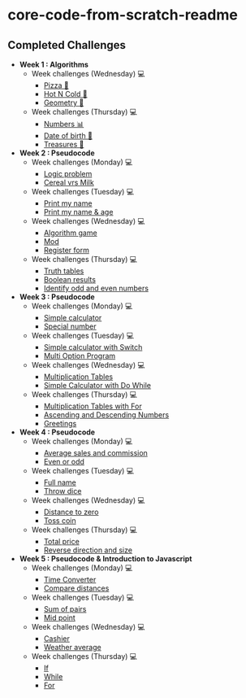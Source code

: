 # core-code-from-scratch-readme

## Completed Challenges

* **Week 1 : Algorithms**
  * Week challenges (Wednesday) 💻
    * [Pizza 🍕](https://github.com/4janel/core-code-from-scratch-readme/blob/74da02bdef859e072d4c2ca4e9a891d65bdc335a/Algorithms%20-%20Week%201/Week%20challenges%20(Wednesday)%20%F0%9F%92%BB/1.%20Pizza%20%F0%9F%8D%95/README.md)
    * [Hot N Cold 🥶](https://github.com/4janel/core-code-from-scratch-readme/blob/74da02bdef859e072d4c2ca4e9a891d65bdc335a/Algorithms%20-%20Week%201/Week%20challenges%20(Wednesday)%20%F0%9F%92%BB/2.%20Hot%20N%20Cold%20%F0%9F%A4%92%20%F0%9F%A7%8A%20%F0%9F%94%A5/README.md)
    * [Geometry 📐](https://github.com/4janel/core-code-from-scratch-readme/blob/74da02bdef859e072d4c2ca4e9a891d65bdc335a/Algorithms%20-%20Week%201/Week%20challenges%20(Wednesday)%20%F0%9F%92%BB/3.%20Some%20geometry%20%F0%9F%93%90/README.md)
  * Week challenges (Thursday) 💻
    * [Numbers 📊](https://github.com/4janel/core-code-from-scratch-readme/blob/74da02bdef859e072d4c2ca4e9a891d65bdc335a/Algorithms%20-%20Week%201/Week%20challenges%20(Thursday)%20%F0%9F%92%BB/1.%20Numbers%20%F0%9F%93%8A/README.md)
    * [Date of birth 👧](https://github.com/4janel/core-code-from-scratch-readme/blob/74da02bdef859e072d4c2ca4e9a891d65bdc335a/Algorithms%20-%20Week%201/Week%20challenges%20(Thursday)%20%F0%9F%92%BB/2.%20Date%20of%20birth%20%F0%9F%91%A7/README.md)
    * [Treasures 👑](https://github.com/4janel/core-code-from-scratch-readme/blob/74da02bdef859e072d4c2ca4e9a891d65bdc335a/Algorithms%20-%20Week%201/Week%20challenges%20(Thursday)%20%F0%9F%92%BB/3.%20Treasures%20%F0%9F%91%91/README.md)
* **Week 2 : Pseudocode**
  * Week challenges (Monday) 💻
    * [Logic problem](https://github.com/4janel/core-code-from-scratch-readme/blob/74da02bdef859e072d4c2ca4e9a891d65bdc335a/Pseudocode%20-%20Week%202/Week%20challenges%20(Monday)%20%F0%9F%92%BB/1.%20Logic%20problem/README.md)
    * [Cereal vrs Milk](https://github.com/4janel/core-code-from-scratch-readme/blob/74da02bdef859e072d4c2ca4e9a891d65bdc335a/Pseudocode%20-%20Week%202/Week%20challenges%20(Monday)%20%F0%9F%92%BB/2.%20Cereal%20vrs%20Milk/README.md)
  * Week challenges (Tuesday) 💻
    * [Print my name](https://github.com/4janel/core-code-from-scratch-readme/blob/74da02bdef859e072d4c2ca4e9a891d65bdc335a/Pseudocode%20-%20Week%202/Week%20challenges%20(Tuesday)%20%F0%9F%92%BB/1.%20%20Print%20my%20name/README.md)
    * [Print my name & age](https://github.com/4janel/core-code-from-scratch-readme/blob/74da02bdef859e072d4c2ca4e9a891d65bdc335a/Pseudocode%20-%20Week%202/Week%20challenges%20(Tuesday)%20%F0%9F%92%BB/2.%20Print%20my%20name%20&%20age/README.md)
  * Week challenges (Wednesday) 💻
    * [Algorithm game](https://github.com/4janel/core-code-from-scratch-readme/blob/74da02bdef859e072d4c2ca4e9a891d65bdc335a/Pseudocode%20-%20Week%202/Week%20challenges%20(Wednesday)%20%F0%9F%92%BB/1.%20Algorithm%20game/README.md)
    * [Mod](https://github.com/4janel/core-code-from-scratch-readme/blob/74da02bdef859e072d4c2ca4e9a891d65bdc335a/Pseudocode%20-%20Week%202/Week%20challenges%20(Wednesday)%20%F0%9F%92%BB/2.%20Mod/README.md)
    * [Register form](https://github.com/4janel/core-code-from-scratch-readme/blob/74da02bdef859e072d4c2ca4e9a891d65bdc335a/Pseudocode%20-%20Week%202/Week%20challenges%20(Wednesday)%20%F0%9F%92%BB/3.%20Register%20form/README.md)
  * Week challenges (Thursday) 💻
    * [Truth tables](https://github.com/4janel/core-code-from-scratch-readme/blob/74da02bdef859e072d4c2ca4e9a891d65bdc335a/Pseudocode%20-%20Week%202/Week%20challenges%20(Thursday)%20%F0%9F%92%BB/1.%20Truth%20tables/README.md)
    * [Boolean results](https://github.com/4janel/core-code-from-scratch-readme/blob/74da02bdef859e072d4c2ca4e9a891d65bdc335a/Pseudocode%20-%20Week%202/Week%20challenges%20(Thursday)%20%F0%9F%92%BB/2.%20Boolean%20results/README.md)
    * [Identify odd and even numbers](https://github.com/4janel/core-code-from-scratch-readme/blob/74da02bdef859e072d4c2ca4e9a891d65bdc335a/Pseudocode%20-%20Week%202/Week%20challenges%20(Thursday)%20%F0%9F%92%BB/3.%20Identify%20odd%20and%20even%20numbers/README.md)
* **Week 3 : Pseudocode**
  * Week challenges (Monday) 💻
    * [Simple calculator](https://github.com/4janel/core-code-from-scratch-readme/blob/74da02bdef859e072d4c2ca4e9a891d65bdc335a/Pseudocode%20-%20Week%203/Week%20challenges%20(Monday)%20%F0%9F%92%BB/1.%20Simple%20calculator/README.md)
    * [Special number](https://github.com/4janel/core-code-from-scratch-readme/blob/74da02bdef859e072d4c2ca4e9a891d65bdc335a/Pseudocode%20-%20Week%203/Week%20challenges%20(Monday)%20%F0%9F%92%BB/2.%20Special%20number/README.md)
  * Week challenges (Tuesday) 💻
    * [Simple calculator with Switch](https://github.com/4janel/core-code-from-scratch-readme/blob/74da02bdef859e072d4c2ca4e9a891d65bdc335a/Pseudocode%20-%20Week%203/Week%20challenges%20(Tuesday)%20%F0%9F%92%BB/1.%20Simple%20calculator%20with%20Switch/README.md)
    * [Multi Option Program](https://github.com/4janel/core-code-from-scratch-readme/blob/3044922510b1ac943fa37dffca63f137220f45ec/Pseudocode%20-%20Week%203/Week%20challenges%20(Tuesday)%20%F0%9F%92%BB/2.%20Multi%20Option%20Program/README.md)
  * Week challenges (Wednesday) 💻
    * [Multiplication Tables](https://github.com/4janel/core-code-from-scratch-readme/blob/3044922510b1ac943fa37dffca63f137220f45ec/Pseudocode%20-%20Week%203/Week%20challenges%20(Wednesday)%20%F0%9F%92%BB/1.%20Multiplication%20Tables/README.md)
    * [Simple Calculator with Do While](https://github.com/4janel/core-code-from-scratch-readme/blob/3044922510b1ac943fa37dffca63f137220f45ec/Pseudocode%20-%20Week%203/Week%20challenges%20(Wednesday)%20%F0%9F%92%BB/2.%20Simple%20Calculator%20with%20Do%20While/README.md)
  * Week challenges (Thursday) 💻
    * [Multiplication Tables with For](https://github.com/4janel/core-code-from-scratch-readme/blob/3044922510b1ac943fa37dffca63f137220f45ec/Pseudocode%20-%20Week%203/Week%20challenges%20(Thursday)%20%F0%9F%92%BB/1.%20Multiplication%20Tables%20with%20For/README.md)
    * [Ascending and Descending Numbers](https://github.com/4janel/core-code-from-scratch-readme/blob/3044922510b1ac943fa37dffca63f137220f45ec/Pseudocode%20-%20Week%203/Week%20challenges%20(Thursday)%20%F0%9F%92%BB/2.%20Ascending%20and%20Descending%20Numbers/README.md)
    * [Greetings](https://github.com/4janel/core-code-from-scratch-readme/blob/3044922510b1ac943fa37dffca63f137220f45ec/Pseudocode%20-%20Week%203/Week%20challenges%20(Thursday)%20%F0%9F%92%BB/3.%20Greetings/README.md)
* **Week 4 : Pseudocode**
  * Week challenges (Monday) 💻
    * [Average sales and commission](https://github.com/4janel/core-code-from-scratch-readme/blob/3044922510b1ac943fa37dffca63f137220f45ec/Pseudocode%20-%20Week%204/Week%20challenges%20(Monday)%20%F0%9F%92%BB/1.%20Average%20sales%20and%20commission/README.md)
    * [Even or odd](https://github.com/4janel/core-code-from-scratch-readme/blob/3044922510b1ac943fa37dffca63f137220f45ec/Pseudocode%20-%20Week%204/Week%20challenges%20(Monday)%20%F0%9F%92%BB/2.%20Even%20or%20odd/README.md)
  * Week challenges (Tuesday) 💻
    * [Full name](https://github.com/4janel/core-code-from-scratch-readme/blob/3044922510b1ac943fa37dffca63f137220f45ec/Pseudocode%20-%20Week%204/Week%20challenges%20(Tuesday)%20%F0%9F%92%BB/2.%20Full%20name/README.md)
    * [Throw dice](https://github.com/4janel/core-code-from-scratch-readme/blob/3044922510b1ac943fa37dffca63f137220f45ec/Pseudocode%20-%20Week%204/Week%20challenges%20(Tuesday)%20%F0%9F%92%BB/3.%20Throw%20dice/README.md)
  * Week challenges (Wednesday) 💻
    * [Distance to zero](https://github.com/4janel/core-code-from-scratch-readme/blob/3044922510b1ac943fa37dffca63f137220f45ec/Pseudocode%20-%20Week%204/Week%20challenges%20(Wednesday)%20%F0%9F%92%BB/1.%20Distance%20to%20zero/README.md)
    * [Toss coin](https://github.com/4janel/core-code-from-scratch-readme/blob/3044922510b1ac943fa37dffca63f137220f45ec/Pseudocode%20-%20Week%204/Week%20challenges%20(Wednesday)%20%F0%9F%92%BB/2.%20Toss%20coin/README.md)
  * Week challenges (Thursday) 💻
    * [Total price](https://github.com/4janel/core-code-from-scratch-readme/blob/3044922510b1ac943fa37dffca63f137220f45ec/Pseudocode%20-%20Week%204/Week%20challenges%20(Thursday)%20%F0%9F%92%BB/2.%20Total%20price/README.md)
    * [Reverse direction and size](https://github.com/4janel/core-code-from-scratch-readme/blob/3044922510b1ac943fa37dffca63f137220f45ec/Pseudocode%20-%20Week%204/Week%20challenges%20(Thursday)%20%F0%9F%92%BB/3.%20Reverse%20direction%20and%20size/README.md)
* **Week 5 : Pseudocode & Introduction to Javascript**
  * Week challenges (Monday) 💻
    * [Time Converter](https://github.com/4janel/core-code-from-scratch-readme/blob/bd6e859eca89ce0674adc3b1ef420a6eb8467b8a/Pseudocode%20&%20Introduction%20to%20Javascript%20-%20Week%205/Week%20challenges%20(Monday)%20%F0%9F%92%BB/1.%20Time%20Converter/README.md)
    * [Compare distances](https://github.com/4janel/core-code-from-scratch-readme/blob/bd6e859eca89ce0674adc3b1ef420a6eb8467b8a/Pseudocode%20&%20Introduction%20to%20Javascript%20-%20Week%205/Week%20challenges%20(Monday)%20%F0%9F%92%BB/2.%20Compare%20distances/README.md)
  * Week challenges (Tuesday) 💻
    * [Sum of pairs](https://github.com/4janel/core-code-from-scratch-readme/blob/bd6e859eca89ce0674adc3b1ef420a6eb8467b8a/Pseudocode%20&%20Introduction%20to%20Javascript%20-%20Week%205/Week%20challenges%20(Tuesday)%20%F0%9F%92%BB/2.%20Sum%20of%20pairs/README.md)
    * [Mid point](https://github.com/4janel/core-code-from-scratch-readme/blob/bd6e859eca89ce0674adc3b1ef420a6eb8467b8a/Pseudocode%20&%20Introduction%20to%20Javascript%20-%20Week%205/Week%20challenges%20(Tuesday)%20%F0%9F%92%BB/3.%20Mid%20point/README.md)
  * Week challenges (Wednesday) 💻
    * [Cashier](https://github.com/4janel/core-code-from-scratch-readme/blob/bd6e859eca89ce0674adc3b1ef420a6eb8467b8a/Pseudocode%20&%20Introduction%20to%20Javascript%20-%20Week%205/Week%20challenges%20(Wednesday)%20%F0%9F%92%BB/1.%20Cashier/README.md)
    * [Weather average](https://github.com/4janel/core-code-from-scratch-readme/blob/bd6e859eca89ce0674adc3b1ef420a6eb8467b8a/Pseudocode%20&%20Introduction%20to%20Javascript%20-%20Week%205/Week%20challenges%20(Wednesday)%20%F0%9F%92%BB/2.%20Weather%20average/README.md)
  * Week challenges (Thursday) 💻
    * [If](https://github.com/4janel/core-code-from-scratch-readme/blob/bd6e859eca89ce0674adc3b1ef420a6eb8467b8a/Pseudocode%20&%20Introduction%20to%20Javascript%20-%20Week%205/Week%20challenges%20(Thursday)%20%F0%9F%92%BB/1.%20If/README.md)
    * [While](https://github.com/4janel/core-code-from-scratch-readme/blob/bd6e859eca89ce0674adc3b1ef420a6eb8467b8a/Pseudocode%20&%20Introduction%20to%20Javascript%20-%20Week%205/Week%20challenges%20(Thursday)%20%F0%9F%92%BB/2.%20While/README.md)
    * [For](https://github.com/4janel/core-code-from-scratch-readme/blob/bd6e859eca89ce0674adc3b1ef420a6eb8467b8a/Pseudocode%20&%20Introduction%20to%20Javascript%20-%20Week%205/Week%20challenges%20(Thursday)%20%F0%9F%92%BB/3.%20For/README.md)
